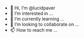 - 👋 Hi, I’m @lucidpaver
- 👀 I’m interested in ...
- 🌱 I’m currently learning ...
- 💞️ I’m looking to collaborate on ...
- 📫 How to reach me ...

<!---
lucidpaver/lucidpaver is a ✨ special ✨ repository because its `README.md` (this file) appears on your GitHub profile.
You can click the Preview link to take a look at your changes.
--->
